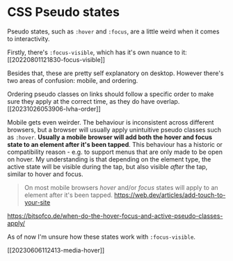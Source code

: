 # CSS Pseudo states

Pseudo states, such as `:hover` and `:focus`, are a little weird when it comes to interactivity.

Firstly, there's `:focus-visible`, which has it's own nuance to it: [[20220801121830-focus-visible]]

Besides that, these are pretty self explanatory on desktop. However there's two areas of confusion: mobile, and ordering.

Ordering pseudo classes on links should follow a specific order to make sure they apply at the correct time, as they do have overlap. [[20231026053906-lvha-order]]

Mobile gets even weirder. The behaviour is inconsistent across different browsers, but a browser will usually apply unintuitive pseudo classes such as `:hover`. 
**Usually a mobile browser will add both the hover and focus state to an element after it's been tapped**. This behaviour has a historic or compatibility reason - e.g. to support menus that are only made to be open on hover.
My understanding is that depending on the element type, the active state will be visible during the tap, but also visible _after_ the tap, similar to hover and focus.

>On most mobile browsers _hover_ and/or _focus_ states will apply to an element after it's been tapped.
https://web.dev/articles/add-touch-to-your-site

https://bitsofco.de/when-do-the-hover-focus-and-active-pseudo-classes-apply/

As of now I'm unsure how these states work with `:focus-visible`.

[[20230606112413-media-hover]]